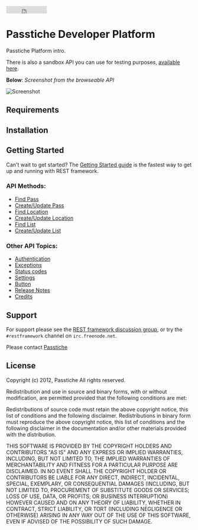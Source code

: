 <iframe src="http://ghbtns.com/github-btn.html?user=passtiche&amp;repo=passtiche-client&amp;type=watch&amp;count=true" allowtransparency="true" frameborder="0" scrolling="0" width="110px" height="20px"></iframe>


# Passtiche Developer Platform 


Passtiche Platform intro.

There is also a sandbox API you can use for testing purposes, [available here][sandbox].

**Below**: *Screenshot from the browseable API*

![Screenshot][image]

## Requirements

## Installation


## Getting Started

Can't wait to get started?  The [Getting Started guide][quickstart] is the fastest way to get up and running with REST framework.



### API Methods:

* [Find Pass][find_pass]
* [Create/Update Pass][update_pass]
* [Find Location][find_location]
* [Create/Update Location][update_location]
* [Find List][find_list]
* [Create/Update List][update_list]

### Other API Topics:
 
* [Authentication][authentication]
* [Exceptions][exceptions]
* [Status codes][status]
* [Settings][settings]
* [Button][button]
* [Release Notes][release-notes]
* [Credits][credits]


## Support

For support please see the [REST framework discussion group][group], or try the  `#restframework` channel on `irc.freenode.net`.

Please contact [Passtiche][email] 

## License

Copyright (c) 2012, Passtiche
All rights reserved.

Redistribution and use in source and binary forms, with or without 
modification, are permitted provided that the following conditions are met:

Redistributions of source code must retain the above copyright notice, this 
list of conditions and the following disclaimer.
Redistributions in binary form must reproduce the above copyright notice, this 
list of conditions and the following disclaimer in the documentation and/or 
other materials provided with the distribution.

THIS SOFTWARE IS PROVIDED BY THE COPYRIGHT HOLDERS AND CONTRIBUTORS "AS IS" AND 
ANY EXPRESS OR IMPLIED WARRANTIES, INCLUDING, BUT NOT LIMITED TO, THE IMPLIED 
WARRANTIES OF MERCHANTABILITY AND FITNESS FOR A PARTICULAR PURPOSE ARE 
DISCLAIMED. IN NO EVENT SHALL THE COPYRIGHT HOLDER OR CONTRIBUTORS BE LIABLE 
FOR ANY DIRECT, INDIRECT, INCIDENTAL, SPECIAL, EXEMPLARY, OR CONSEQUENTIAL 
DAMAGES (INCLUDING, BUT NOT LIMITED TO, PROCUREMENT OF SUBSTITUTE GOODS OR 
SERVICES; LOSS OF USE, DATA, OR PROFITS; OR BUSINESS INTERRUPTION) HOWEVER 
CAUSED AND ON ANY THEORY OF LIABILITY, WHETHER IN CONTRACT, STRICT LIABILITY, 
OR TORT (INCLUDING NEGLIGENCE OR OTHERWISE) ARISING IN ANY WAY OUT OF THE USE 
OF THIS SOFTWARE, EVEN IF ADVISED OF THE POSSIBILITY OF SUCH DAMAGE.

[travis]: http://travis-ci.org/tomchristie/django-rest-framework?branch=master
[travis-build-image]: https://secure.travis-ci.org/tomchristie/django-rest-framework.png?branch=restframework2
[urlobject]: https://github.com/zacharyvoase/urlobject
[markdown]: http://pypi.python.org/pypi/Markdown/
[yaml]: http://pypi.python.org/pypi/PyYAML
[0.4]: https://github.com/tomchristie/django-rest-framework/tree/0.4.X
[image]: /static/images/boarding.png
[sandbox]: http://restframework.herokuapp.com/

[quickstart]: tutorial/quickstart.md

[find_pass]: api_methods/find_pass.md
[update_pass]: api_methods/update_pass.md
[find_location]: api_methods/find_location.md
[update_location]: api_methods/update_location.md
[find_list]: api_methods/find_list.md
[update_list]: api_methods/update_list.md

[button]: topics/button.md

[request]: api-guide/requests.md
[response]: api-guide/responses.md
[views]: api-guide/views.md
[generic-views]: api-guide/generic-views.md
[parsers]: api-guide/parsers.md
[renderers]: api-guide/renderers.md
[serializers]: api-guide/serializers.md
[fields]: api-guide/fields.md
[authentication]: api-guide/authentication.md
[permissions]: api-guide/permissions.md
[throttling]: api-guide/throttling.md
[pagination]: api-guide/pagination.md
[contentnegotiation]: api-guide/content-negotiation.md
[formatsuffixes]: api-guide/format-suffixes.md
[reverse]: api-guide/reverse.md
[exceptions]: api-guide/exceptions.md
[status]: api-guide/status-codes.md
[settings]: api-guide/settings.md

[csrf]: topics/csrf.md
[browser-enhancements]: topics/button.md
[browsableapi]: topics/browsable-api.md
[rest-hypermedia-hateoas]: topics/rest-hypermedia-hateoas.md
[contributing]: topics/contributing.md
[rest-framework-2-announcement]: topics/rest-framework-2-announcement.md
[release-notes]: topics/release-notes.md
[credits]: topics/credits.md

[group]: https://groups.google.com/forum/?fromgroups#!forum/django-rest-framework
[DabApps]: http://dabapps.com
[email]: mailto:james@passtiche.com
